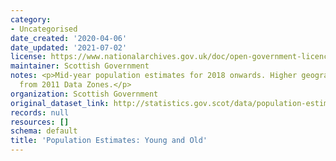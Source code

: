 ```yaml
---
category:
- Uncategorised
date_created: '2020-04-06'
date_updated: '2021-07-02'
license: https://www.nationalarchives.gov.uk/doc/open-government-licence/version/3/
maintainer: Scottish Government
notes: <p>Mid-year population estimates for 2018 onwards. Higher geographies are aggregated
  from 2011 Data Zones.</p>
organization: Scottish Government
original_dataset_link: http://statistics.gov.scot/data/population-estimates-young-and-old
records: null
resources: []
schema: default
title: 'Population Estimates: Young and Old'
---
```

